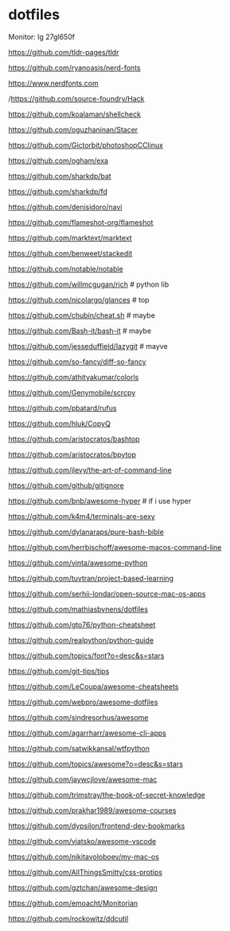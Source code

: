# dotfiles
Monitor: lg 27gl650f

https://github.com/tldr-pages/tldr

https://github.com/ryanoasis/nerd-fonts

https://www.nerdfonts.com

/https://github.com/source-foundry/Hack

https://github.com/koalaman/shellcheck

https://github.com/oguzhaninan/Stacer

https://github.com/Gictorbit/photoshopCClinux

https://github.com/ogham/exa

https://github.com/sharkdp/bat

https://github.com/sharkdp/fd

https://github.com/denisidoro/navi

https://github.com/flameshot-org/flameshot

https://github.com/marktext/marktext

https://github.com/benweet/stackedit

https://github.com/notable/notable

https://github.com/willmcgugan/rich # python lib

https://github.com/nicolargo/glances # top

https://github.com/chubin/cheat.sh # maybe

https://github.com/Bash-it/bash-it # maybe

https://github.com/jesseduffield/lazygit # mayve

https://github.com/so-fancy/diff-so-fancy

https://github.com/athityakumar/colorls

https://github.com/Genymobile/scrcpy

https://github.com/pbatard/rufus

https://github.com/hluk/CopyQ

https://github.com/aristocratos/bashtop

https://github.com/aristocratos/bpytop



https://github.com/jlevy/the-art-of-command-line

https://github.com/github/gitignore

https://github.com/bnb/awesome-hyper # if i use hyper

https://github.com/k4m4/terminals-are-sexy

https://github.com/dylanaraps/pure-bash-bible

https://github.com/herrbischoff/awesome-macos-command-line

https://github.com/vinta/awesome-python

https://github.com/tuvtran/project-based-learning

https://github.com/serhii-londar/open-source-mac-os-apps

https://github.com/mathiasbynens/dotfiles

https://github.com/gto76/python-cheatsheet

https://github.com/realpython/python-guide

https://github.com/topics/font?o=desc&s=stars

https://github.com/git-tips/tips

https://github.com/LeCoupa/awesome-cheatsheets

https://github.com/webpro/awesome-dotfiles

https://github.com/sindresorhus/awesome

https://github.com/agarrharr/awesome-cli-apps

https://github.com/satwikkansal/wtfpython

https://github.com/topics/awesome?o=desc&s=stars

https://github.com/jaywcjlove/awesome-mac

https://github.com/trimstray/the-book-of-secret-knowledge

https://github.com/prakhar1989/awesome-courses

https://github.com/dypsilon/frontend-dev-bookmarks

https://github.com/viatsko/awesome-vscode

https://github.com/nikitavoloboev/my-mac-os

https://github.com/AllThingsSmitty/css-protips

https://github.com/gztchan/awesome-design

https://github.com/emoacht/Monitorian

https://github.com/rockowitz/ddcutil
